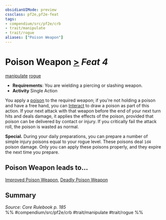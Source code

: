 ```yaml
---
obsidianUIMode: preview
cssclass: pf2e,pf2e-feat
tags:
- compendium/src/pf2e/crb
- trait/manipulate
- trait/rogue
aliases: ["Poison Weapon"]
---
```

# Poison Weapon  [>](../../Rules/core-rulebook/chapter-9-playing-the-game.md#Actions "Single Action") *Feat 4*  
[manipulate](../../Rules/traits/manipulate.md)  [rogue](../../Rules/traits/rogue.md)  

- **Requirements**: You are wielding a piercing or slashing weapon.
- **Activity** Single Action

You apply a [poison](../../Rules/traits/poison.md) to the required weapon; if you're not holding a poison and have a free hand, you can [Interact](../../Rules/actions/interact.md) to draw a poison as part of this action. If your next attack with that weapon before the end of your next turn hits and deals damage, it applies the effects of the poison, provided that poison can be delivered by contact or injury. If you critically fail the attack roll, the poison is wasted as normal.

**Special.** During your daily preparations, you can prepare a number of simple injury poisons equal to your rogue level. These poisons deal `1d4` poison damage. Only you can apply these poisons properly, and they expire the next time you prepare.

## Poison Weapon leads to...

[Improved Poison Weapon](improved-poison-weapon.md), [Deadly Poison Weapon](deadly-poison-weapon-aoa5.md)

## Summary

*Source: Core Rulebook p. 185*  
%% #compendium/src/pf2e/crb #trait/manipulate #trait/rogue %%